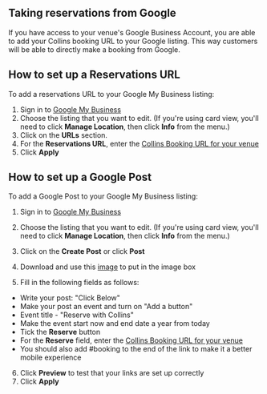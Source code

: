 ## Taking reservations from Google

If you have access to your venue's Google Business Account, you are able to add your Collins booking URL to your Google listing. This way customers will be able to directly make a booking from Google. 

## How to set up a Reservations URL

To add a reservations URL to your Google My Business listing:

1. Sign in to [Google My Business](https://www.google.co.uk/business/?gmbsrc=gb-en_GB-et-gs-z-gmb-l-z-h~my%7Credirect%7Cu&ppsrc=GMBLR&utm_campaign=gb-en_GB-et-gs-z-gmb-l-z-h~my%7Credirect%7Cu&utm_source=gmb&utm_medium=et)
2. Choose the listing that you want to edit. (If you're using card view, you'll need to click **Manage Location**, then click **Info** from the menu.)
3. Click on the **URLs** section. 
4. For the **Reservations URL**, enter the [Collins Booking URL for your venue](http://developers.designmynight.com/faqs/booking-url/#booking-url-for-a-specific-venue)
5. Click **Apply**

## How to set up a Google Post

To add a Google Post to your Google My Business listing:

1. Sign in to [Google My Business](https://www.google.co.uk/business/?gmbsrc=gb-en_GB-et-gs-z-gmb-l-z-h~my%7Credirect%7Cu&ppsrc=GMBLR&utm_campaign=gb-en_GB-et-gs-z-gmb-l-z-h~my%7Credirect%7Cu&utm_source=gmb&utm_medium=et)
2. Choose the listing that you want to edit. (If you're using card view, you'll need to click **Manage Location**, then click **Info** from the menu.)
3. Click on the **Create Post** or click **Post** 
4. Download and use this [image](https://static.designmynight.com/uploads/2018/01/Collins.png) to put in the image box

5. Fill in the following fields as follows:

- Write your post: "Click Below"
- Make your post an event and turn on "Add a button"
- Event title - "Reserve with Collins"
- Make the event start now and end date a year from today 
- Tick the **Reserve** button 
- For the **Reserve** field, enter the [Collins Booking URL for your venue](http://developers.designmynight.com/faqs/booking-url/#booking-url-for-a-specific-venue)
- You should also add #booking to the end of the link to make it a better mobile experience

6. Click **Preview** to test that your links are set up correctly
7. Click **Apply**


